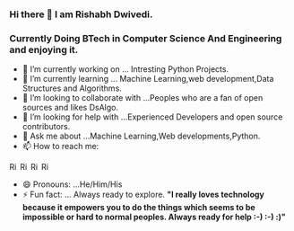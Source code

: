 ### Hi there 👋 I am Rishabh Dwivedi.
### Currently Doing BTech in Computer Science And Engineering and enjoying it.

- 🔭 I’m currently working on ... Intresting Python Projects.
- 🌱 I’m currently learning ... Machine Learning,web development,Data Structures and Algorithms.
- 👯 I’m looking to collaborate with ...Peoples who are a fan of open sources and likes DsAlgo.
- 🤔 I’m looking for help with ...Experienced Developers and open source contributors.
- 💬 Ask me about ...Machine Learning,Web developments,Python.
- 📫 How to reach me:  <br>

<a href="https://www.linkedin.com/in/rishabh-dwivedi-28737b1a0"><img align="left" alt="Rishabh's LinkdeIn" width="16px" src="https://cdn.jsdelivr.net/npm/simple-icons@v3/icons/linkedin.svg" /></a><a href="https://twitter.com/Rishabh07147212"><img align="left" alt="Rishabh's Twitter" width="16px" src="https://cdn.jsdelivr.net/npm/simple-icons@v3/icons/twitter.svg" /></a><a href="https://www.youtube.com/results?search_query=talkwithrd"><img align="left" alt="Rishabh's Youtube" width="16px" src="https://cdn.jsdelivr.net/npm/simple-icons@v3/icons/youtube.svg" /></a><a href="https://talkwithrd.blogspot.com/"><img align="left" alt="Rishabh's Blog" width="16px" src="https://cdn.jsdelivr.net/npm/simple-icons@v3/icons/blogger.svg" /></a>
<br>
- 😄 Pronouns: ...He/Him/His
- ⚡ Fun fact: ... Always ready to explore.
**"I really loves technology because it empowers you to do the things which seems to be impossible or hard to normal peoples.
Always ready for help :-) :-) :)"**
